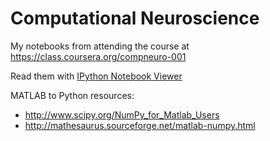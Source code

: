 Computational Neuroscience
=============

My notebooks from attending the course at https://class.coursera.org/compneuro-001

Read them with [IPython Notebook Viewer](http://nbviewer.ipython.org/)


MATLAB to Python resources:
* http://www.scipy.org/NumPy_for_Matlab_Users
* http://mathesaurus.sourceforge.net/matlab-numpy.html
